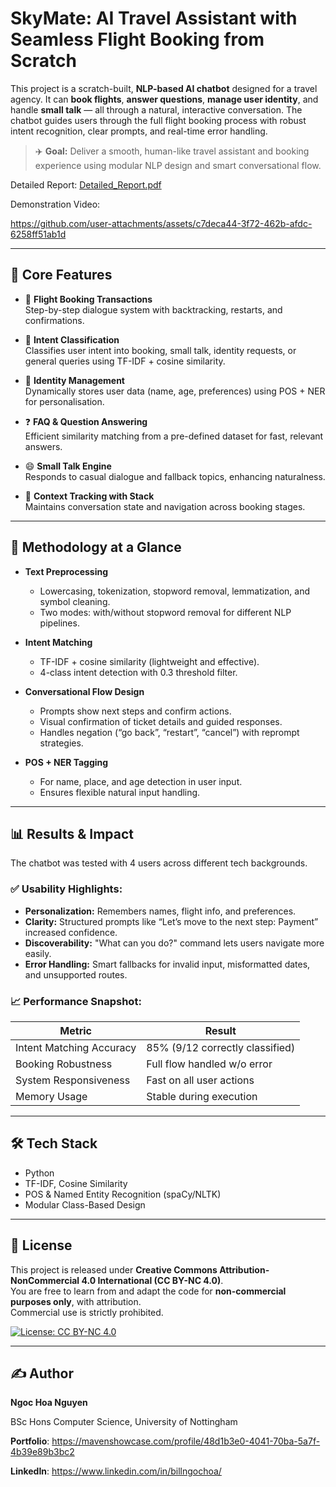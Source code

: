 # SkyMate: AI Travel Assistant with Seamless Flight Booking from Scratch

This project is a scratch-built, **NLP-based AI chatbot** designed for a travel agency. It can **book flights**, **answer questions**, **manage user identity**,  and handle **small talk** — all through a natural, interactive conversation. The chatbot guides users through the full flight booking process with robust intent recognition, clear prompts, and real-time error handling.

> ✈️ **Goal:** Deliver a smooth, human-like travel assistant and booking experience using modular NLP design and smart conversational flow.

Detailed Report: [Detailed_Report.pdf](https://github.com/user-attachments/files/21684515/Report-NgocNguyen_Submitted.pdf)

Demonstration Video:

https://github.com/user-attachments/assets/c7deca44-3f72-462b-afdc-6258ff51ab1d 

---

## 🧠 Core Features

- 💬 **Flight Booking Transactions**  
  Step-by-step dialogue system with backtracking, restarts, and confirmations.
  
- 🧭 **Intent Classification**  
  Classifies user intent into booking, small talk, identity requests, or general queries using TF-IDF + cosine similarity.

- 👤 **Identity Management**  
  Dynamically stores user data (name, age, preferences) using POS + NER for personalisation.

- ❓ **FAQ & Question Answering**  
  Efficient similarity matching from a pre-defined dataset for fast, relevant answers.

- 😄 **Small Talk Engine**  
  Responds to casual dialogue and fallback topics, enhancing naturalness.

- 🔄 **Context Tracking with Stack**  
  Maintains conversation state and navigation across booking stages.

---

## 🧪 Methodology at a Glance

- **Text Preprocessing**
  - Lowercasing, tokenization, stopword removal, lemmatization, and symbol cleaning.
  - Two modes: with/without stopword removal for different NLP pipelines.

- **Intent Matching**
  - TF-IDF + cosine similarity (lightweight and effective).
  - 4-class intent detection with 0.3 threshold filter.

- **Conversational Flow Design**
  - Prompts show next steps and confirm actions.
  - Visual confirmation of ticket details and guided responses.
  - Handles negation (“go back”, “restart”, “cancel”) with reprompt strategies.

- **POS + NER Tagging**
  - For name, place, and age detection in user input.
  - Ensures flexible natural input handling.

---

## 📊 Results & Impact

The chatbot was tested with 4 users across different tech backgrounds.

### ✅ Usability Highlights:
- **Personalization:** Remembers names, flight info, and preferences.
- **Clarity:** Structured prompts like “Let’s move to the next step: Payment” increased confidence.
- **Discoverability:** "What can you do?" command lets users navigate more easily.
- **Error Handling:** Smart fallbacks for invalid input, misformatted dates, and unsupported routes.

### 📈 Performance Snapshot:
| Metric                      | Result                       |
|----------------------------|------------------------------|
| Intent Matching Accuracy   | 85% (9/12 correctly classified) |
| Booking Robustness         | Full flow handled w/o error   |
| System Responsiveness      | Fast on all user actions      |
| Memory Usage               | Stable during execution       |

---

## 🛠️ Tech Stack

- Python
- TF-IDF, Cosine Similarity
- POS & Named Entity Recognition (spaCy/NLTK)
- Modular Class-Based Design

---

## 🧾 License

This project is released under **Creative Commons Attribution-NonCommercial 4.0 International (CC BY-NC 4.0)**.  
You are free to learn from and adapt the code for **non-commercial purposes only**, with attribution.  
Commercial use is strictly prohibited.

[![License: CC BY-NC 4.0](https://img.shields.io/badge/License-CC%20BY--NC%204.0-lightgrey.svg)](https://creativecommons.org/licenses/by-nc/4.0/)

---

## ✍️ Author

**Ngoc Hoa Nguyen**  

BSc Hons Computer Science, University of Nottingham

**Portfolio**: https://mavenshowcase.com/profile/48d1b3e0-4041-70ba-5a7f-4b39e89b3bc2

**LinkedIn**: https://www.linkedin.com/in/billngochoa/ 

